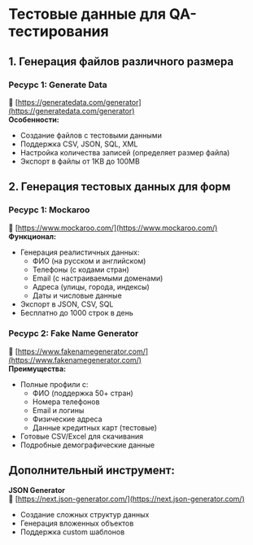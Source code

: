 # Тестовые данные для QA-тестирования

## 1. Генерация файлов различного размера

### Ресурс 1: **Generate Data**
🔗 [https://generatedata.com/generator](https://generatedata.com/generator)  
**Особенности:**
- Создание файлов с тестовыми данными
- Поддержка CSV, JSON, SQL, XML
- Настройка количества записей (определяет размер файла)
- Экспорт в файлы от 1KB до 100MB

## 2. Генерация тестовых данных для форм

### Ресурс 1: **Mockaroo**
🔗 [https://www.mockaroo.com/](https://www.mockaroo.com/)  
**Функционал:**
- Генерация реалистичных данных:
  - ФИО (на русском и английском)
  - Телефоны (с кодами стран)
  - Email (с настраиваемыми доменами)
  - Адреса (улицы, города, индексы)
  - Даты и числовые данные
- Экспорт в JSON, CSV, SQL
- Бесплатно до 1000 строк в день

### Ресурс 2: **Fake Name Generator**
🔗 [https://www.fakenamegenerator.com/](https://www.fakenamegenerator.com/)  
**Преимущества:**
- Полные профили с:
  - ФИО (поддержка 50+ стран)
  - Номера телефонов
  - Email и логины
  - Физические адреса
  - Данные кредитных карт (тестовые)
- Готовые CSV/Excel для скачивания
- Подробные демографические данные

## Дополнительный инструмент:
**JSON Generator**  
🔗 [https://next.json-generator.com/](https://next.json-generator.com/)  
- Создание сложных структур данных
- Генерация вложенных объектов
- Поддержка custom шаблонов